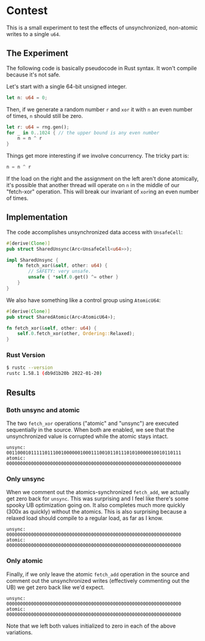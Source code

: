 # Contest

This is a small experiment to test the effects of unsynchronized,
non-atomic writes to a single `u64`.

## The Experiment

The following code is basically pseudocode in Rust syntax. It
won't compile because it's not safe.

Let's start with a single 64-bit unsigned integer.

```rust
let n: u64 = 0;
```

Then, if we generate a random number `r` and `xor` it with `n`
an even number of times, `n` should still be zero.

```rust
let r: u64 = rng.gen();
for _ in 0..1024 { // the upper bound is any even number
    n = n ^ r
}
```

Things get more interesting if we involve concurrency. The
tricky part is:

```rust
n = n ^ r
```

If the load on the right and the assignment on the left aren't
done atomically, it's possible that another thread will operate
on `n` in the middle of our "fetch-xor" operation. This will
break our invariant of `xor`ing an even number of times.

## Implementation

The code accomplishes unsynchronized data access with `UnsafeCell`: 

```rust
#[derive(Clone)]
pub struct SharedUnsync(Arc<UnsafeCell<u64>>);

impl SharedUnsync {
    fn fetch_xor(&self, other: u64) {
        // SAFETY: very unsafe.
        unsafe { *self.0.get() ^= other }
    }
}
```

We also have something like a control group using `AtomicU64`:

```rust
#[derive(Clone)]
pub struct SharedAtomic(Arc<AtomicU64>);

fn fetch_xor(&self, other: u64) {
    self.0.fetch_xor(other, Ordering::Relaxed);
}
```


### Rust Version
```bash
$ rustc --version
rustc 1.58.1 (db9d1b20b 2022-01-20)
```

## Results

### Both unsync and atomic

The two `fetch_xor` operations ("atomic" and "unsync") are executed
sequentially in the source. When both are enabled, we see that the
unsynchronized value is corrupted while the atomic stays intact.

```
unsync: 0011000101111101110010000001000111001011011101010000010010110111
atomic: 0000000000000000000000000000000000000000000000000000000000000000
```

### Only unsync

When we comment out the atomics-synchronized `fetch_add`, we actually
get zero back for `unsync`. This was surprising and I feel like there's
some spooky UB optimization going on. It also completes much more quickly
(300x as quickly) without the atomics. This is also surprising because
a relaxed load should compile to a regular load, as far as I know. 

```
unsync: 0000000000000000000000000000000000000000000000000000000000000000
atomic: 0000000000000000000000000000000000000000000000000000000000000000
```

### Only atomic

Finally, if we only leave the atomic `fetch_add` operation in the source
and comment out the unsynchronized writes (effectively commenting out the UB)
we get zero back like we'd expect.

```
unsync: 0000000000000000000000000000000000000000000000000000000000000000
atomic: 0000000000000000000000000000000000000000000000000000000000000000
```

Note that we left both values initialized to zero in
each of the above variations.
